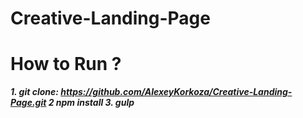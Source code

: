 # Creative-Landing-Page

**How to Run ?**
=====================
***1. git clone: https://github.com/AlexeyKorkoza/Creative-Landing-Page.git
2  npm install
3. gulp***
